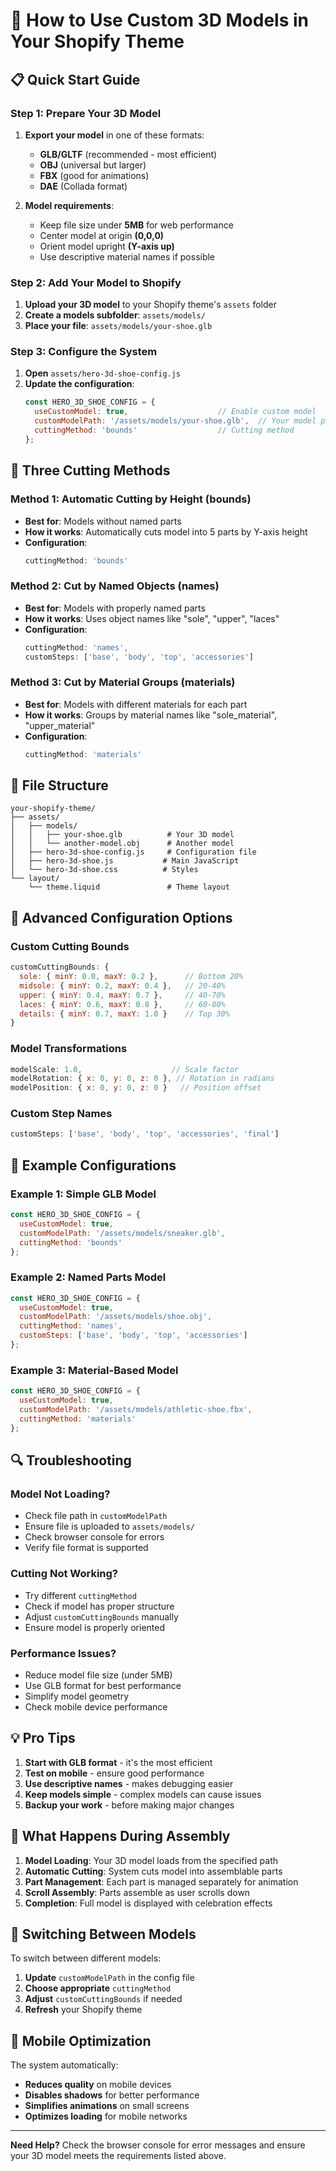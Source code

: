 # 🎯 How to Use Custom 3D Models in Your Shopify Theme

## **📋 Quick Start Guide**

### **Step 1: Prepare Your 3D Model**
1. **Export your model** in one of these formats:
   - **GLB/GLTF** (recommended - most efficient)
   - **OBJ** (universal but larger)
   - **FBX** (good for animations)
   - **DAE** (Collada format)

2. **Model requirements**:
   - Keep file size under **5MB** for web performance
   - Center model at origin **(0,0,0)**
   - Orient model upright **(Y-axis up)**
   - Use descriptive material names if possible

### **Step 2: Add Your Model to Shopify**
1. **Upload your 3D model** to your Shopify theme's `assets` folder
2. **Create a models subfolder**: `assets/models/`
3. **Place your file**: `assets/models/your-shoe.glb`

### **Step 3: Configure the System**
1. **Open** `assets/hero-3d-shoe-config.js`
2. **Update the configuration**:
   ```javascript
   const HERO_3D_SHOE_CONFIG = {
     useCustomModel: true,                    // Enable custom model
     customModelPath: '/assets/models/your-shoe.glb',  // Your model path
     cuttingMethod: 'bounds'                  // Cutting method
   };
   ```

## **🔧 Three Cutting Methods**

### **Method 1: Automatic Cutting by Height (bounds)**
- **Best for**: Models without named parts
- **How it works**: Automatically cuts model into 5 parts by Y-axis height
- **Configuration**:
  ```javascript
  cuttingMethod: 'bounds'
  ```

### **Method 2: Cut by Named Objects (names)**
- **Best for**: Models with properly named parts
- **How it works**: Uses object names like "sole", "upper", "laces"
- **Configuration**:
  ```javascript
  cuttingMethod: 'names',
  customSteps: ['base', 'body', 'top', 'accessories']
  ```

### **Method 3: Cut by Material Groups (materials)**
- **Best for**: Models with different materials for each part
- **How it works**: Groups by material names like "sole_material", "upper_material"
- **Configuration**:
  ```javascript
  cuttingMethod: 'materials'
  ```

## **📁 File Structure**
```
your-shopify-theme/
├── assets/
│   ├── models/
│   │   ├── your-shoe.glb          # Your 3D model
│   │   └── another-model.obj      # Another model
│   ├── hero-3d-shoe-config.js     # Configuration file
│   ├── hero-3d-shoe.js           # Main JavaScript
│   └── hero-3d-shoe.css          # Styles
└── layout/
    └── theme.liquid               # Theme layout
```

## **🎨 Advanced Configuration Options**

### **Custom Cutting Bounds**
```javascript
customCuttingBounds: {
  sole: { minY: 0.0, maxY: 0.2 },      // Bottom 20%
  midsole: { minY: 0.2, maxY: 0.4 },   // 20-40%
  upper: { minY: 0.4, maxY: 0.7 },     // 40-70%
  laces: { minY: 0.6, maxY: 0.8 },     // 60-80%
  details: { minY: 0.7, maxY: 1.0 }    // Top 30%
}
```

### **Model Transformations**
```javascript
modelScale: 1.0,                    // Scale factor
modelRotation: { x: 0, y: 0, z: 0 }, // Rotation in radians
modelPosition: { x: 0, y: 0, z: 0 }   // Position offset
```

### **Custom Step Names**
```javascript
customSteps: ['base', 'body', 'top', 'accessories', 'final']
```

## **🚀 Example Configurations**

### **Example 1: Simple GLB Model**
```javascript
const HERO_3D_SHOE_CONFIG = {
  useCustomModel: true,
  customModelPath: '/assets/models/sneaker.glb',
  cuttingMethod: 'bounds'
};
```

### **Example 2: Named Parts Model**
```javascript
const HERO_3D_SHOE_CONFIG = {
  useCustomModel: true,
  customModelPath: '/assets/models/shoe.obj',
  cuttingMethod: 'names',
  customSteps: ['base', 'body', 'top', 'accessories']
};
```

### **Example 3: Material-Based Model**
```javascript
const HERO_3D_SHOE_CONFIG = {
  useCustomModel: true,
  customModelPath: '/assets/models/athletic-shoe.fbx',
  cuttingMethod: 'materials'
};
```

## **🔍 Troubleshooting**

### **Model Not Loading?**
- Check file path in `customModelPath`
- Ensure file is uploaded to `assets/models/`
- Check browser console for errors
- Verify file format is supported

### **Cutting Not Working?**
- Try different `cuttingMethod`
- Check if model has proper structure
- Adjust `customCuttingBounds` manually
- Ensure model is properly oriented

### **Performance Issues?**
- Reduce model file size (under 5MB)
- Use GLB format for best performance
- Simplify model geometry
- Check mobile device performance

## **💡 Pro Tips**

1. **Start with GLB format** - it's the most efficient
2. **Test on mobile** - ensure good performance
3. **Use descriptive names** - makes debugging easier
4. **Keep models simple** - complex models can cause issues
5. **Backup your work** - before making major changes

## **🎯 What Happens During Assembly**

1. **Model Loading**: Your 3D model loads from the specified path
2. **Automatic Cutting**: System cuts model into assemblable parts
3. **Part Management**: Each part is managed separately for animation
4. **Scroll Assembly**: Parts assemble as user scrolls down
5. **Completion**: Full model is displayed with celebration effects

## **🔄 Switching Between Models**

To switch between different models:
1. **Update** `customModelPath` in the config file
2. **Choose appropriate** `cuttingMethod`
3. **Adjust** `customCuttingBounds` if needed
4. **Refresh** your Shopify theme

## **📱 Mobile Optimization**

The system automatically:
- **Reduces quality** on mobile devices
- **Disables shadows** for better performance
- **Simplifies animations** on small screens
- **Optimizes loading** for mobile networks

---

**Need Help?** Check the browser console for error messages and ensure your 3D model meets the requirements listed above.
